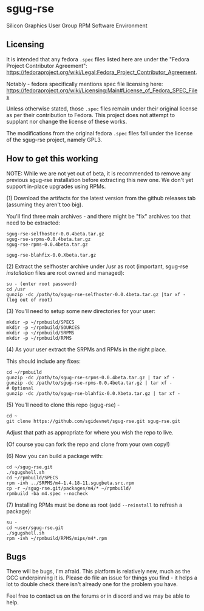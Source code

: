 # sgug-rse

Silicon Graphics User Group RPM Software Environment

## Licensing

It is intended that any fedora `.spec` files listed here are under the "Fedora Project Contributor Agreement": https://fedoraproject.org/wiki/Legal:Fedora_Project_Contributor_Agreement.

Notably - fedora specifically mentions spec file licensing here: https://fedoraproject.org/wiki/Licensing:Main#License_of_Fedora_SPEC_Files

Unless otherwise stated, those `.spec` files remain under their original license as per their contribution to Fedora. This project does not attempt to supplant nor change the license of these works.

The modifications from the original fedora `.spec` files fall under the license of the sgug-rse project, namely GPL3.

## How to get this working

NOTE: While we are not yet out of beta, it is recommended to remove any previous sgug-rse installation before extracting this new one. We don't yet support in-place upgrades using RPMs.

(1) Download the artifacts for the latest version from the github releases tab (assuming they aren't too big).

You'll find three main archives - and there might be "fix" archives too that need to be extracted:

```
sgug-rse-selfhoster-0.0.4beta.tar.gz
sgug-rse-srpms-0.0.4beta.tar.gz
sgug-rse-rpms-0.0.4beta.tar.gz

sgug-rse-blahfix-0.0.Xbeta.tar.gz
```

(2) Extract the selfhoster archive under /usr as root (important, sgug-rse _installation_ files are root owned and managed):

```
su - (enter root password)
cd /usr
gunzip -dc /path/to/sgug-rse-selfhoster-0.0.4beta.tar.gz |tar xf -
(log out of root)
```

(3) You'll need to setup some new directories for your user:

```
mkdir -p ~/rpmbuild/SPECS
mkdir -p ~/rpmbuild/SOURCES
mkdir -p ~/rpmbuild/SRPMS
mkdir -p ~/rpmbuild/RPMS
```

(4) As your user extract the SRPMs and RPMs in the right place.

This should include any fixes:

```
cd ~/rpmbuild
gunzip -dc /path/to/sgug-rse-srpms-0.0.4beta.tar.gz | tar xf -
gunzip -dc /path/to/sgug-rse-rpms-0.0.4beta.tar.gz | tar xf -
# Optional
gunzip -dc /path/to/sgug-rse-blahfix-0.0.Xbeta.tar.gz | tar xf -
```

(5) You'll need to clone this repo (sgug-rse) -

```
cd ~
git clone https://github.com/sgidevnet/sgug-rse.git sgug-rse.git
```
Adjust that path as appropriate for where you wish the repo to live.

(Of course you can fork the repo and clone from your own copy!)

(6) Now you can build a package with:

```
cd ~/sgug-rse.git
./sgugshell.sh
cd ~/rpmbuild/SPECS
rpm -ivh ../SRPMS/m4-1.4.18-11.sgugbeta.src.rpm
cp -r ~/sgug-rse.git/packages/m4/* ~/rpmbuild/
rpmbuild -ba m4.spec --nocheck
```

(7) Installing RPMs must be done as root (add `--reinstall` to refresh a package):

```
su -
cd ~user/sgug-rse.git
./sgugshell.sh
rpm -ivh ~/rpmbuild/RPMS/mips/m4*.rpm
```

## Bugs

There will be bugs, I'm afraid. This platform is relatively new, much as the GCC underpinning it is. Please do file an issue for things you find - it helps a lot to double check there isn't already one for the problem you have.

Feel free to contact us on the forums or in discord and we may be able to help.
